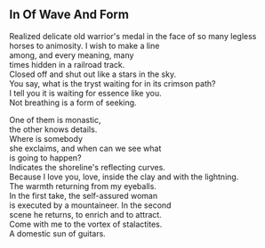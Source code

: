 In Of Wave And Form
-------------------
Realized delicate old warrior's medal in the face of so many legless  
horses to animosity. I wish to make a line  
among, and every meaning, many  
times hidden in a railroad track.  
Closed off and shut out like a stars in the sky.  
You say, what is the tryst waiting for in its crimson path?  
I tell you it is waiting for essence like you.  
Not breathing is a form of seeking.  
  
One of them is monastic,  
the other knows details.  
Where is somebody  
she exclaims, and when can we see what  
is going to happen?  
Indicates the shoreline's reflecting curves.  
Because I love you, love, inside the clay and with the lightning.  
The warmth returning from my eyeballs.  
In the first take, the self-assured woman  
is executed by a mountaineer. In the second  
scene he returns, to enrich and to attract.  
Come with me to the vortex of stalactites.  
A domestic sun of guitars.  
